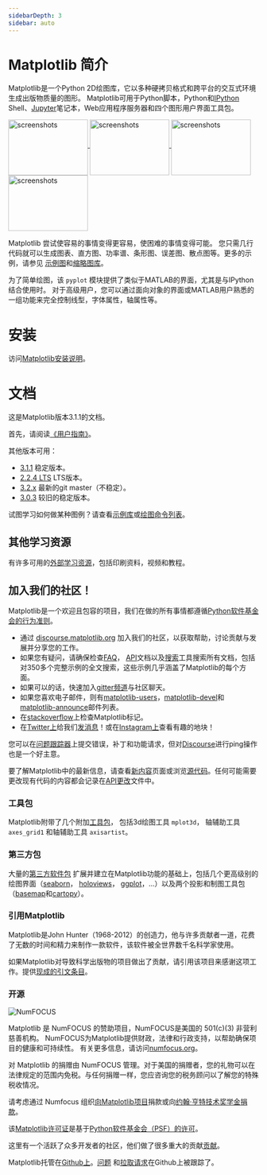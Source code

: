 ```yaml
---
sidebarDepth: 3
sidebar: auto
---
```


# Matplotlib 简介

Matplotlib是一个Python 2D绘图库，它以多种硬拷贝格式和跨平台的交互式环境生成出版物质量的图形。
Matplotlib可用于Python脚本，Python和[IPython](http://ipython.org) 
Shell、[Jupyter](http://jupyter.org)笔记本，Web应用程序服务器和四个图形用户界面工具包。

<a href="https://matplotlib.org/tutorials/introductory/sample_plots.html">
  <img align="middle" style="width: 160; height: 112px" src="https://matplotlib.org/_images/sphx_glr_membrane_thumb.png" border="0" alt="screenshots">
  <img align="middle" style="width: 160; height: 112px" src="https://matplotlib.org/_images/sphx_glr_histogram_thumb.png" border="0" alt="screenshots">
  <img align="middle" style="width: 160; height: 112px" src="https://matplotlib.org/_images/sphx_glr_contour_thumb.png" border="0" alt="screenshots">  
  <img align="middle" style="width: 160; height: 112px" src="https://matplotlib.org/_images/sphx_glr_3D_thumb.png" border="0" alt="screenshots">
</a>

Matplotlib 尝试使容易的事情变得更容易，使困难的事情变得可能。
您只需几行代码就可以生成图表、直方图、功率谱、条形图、误差图、散点图等。更多的示例，请参见
[示例图](https://matplotlib.org/tutorials/introductory/sample_plots.html)和[缩略图库](https://matplotlib.org/gallery/index.html)。

为了简单绘图，该 ``pyplot`` 模块提供了类似于MATLAB的界面，尤其是与IPython结合使用时。
对于高级用户，您可以通过面向对象的界面或MATLAB用户熟悉的一组功能来完全控制线型，字体属性，轴属性等。

# 安装

访问[Matplotlib安装说明](https://matplotlib.org/users/installing.html)。

# 文档

这是Matplotlib版本3.1.1的文档。

首先，请阅读[《用户指南》](users/index.html)。

其他版本可用：

- [3.1.1](https://matplotlib.org/3.1.1/index.html) 稳定版本。
- [2.2.4 LTS](https://matplotlib.org/2.2.4/index.html) LTS版本。
- [3.2.x](https://matplotlib.org/devdocs/index.html) 最新的git master（不稳定）。
- [3.0.3](https://matplotlib.org/3.0.3/index.html) 较旧的稳定版本。

试图学习如何做某种图例？请查看[示例库](/gallery)或[绘图命令列表](https://matplotlib.org/api/pyplot_summary.html)。

## 其他学习资源

有许多可用的[外部学习资源](https://matplotlib.org/resources/index.html)，包括印刷资料，视频和教程。

## 加入我们的社区！

Matplotlib是一个欢迎且包容的项目，我们在做的所有事情都遵循[Python软件基金会的行为准则](http://www.python.org/psf/codeofconduct/)。

- 通过 [discourse.matplotlib.org](https://discourse.matplotlib.org) 加入我们的社区，以获取帮助，讨论贡献与发展并分享您的工作。
- 如果您有疑问，请确保检查[FAQ](https://matplotlib.org/faq/index.html)，
 [API](https://matplotlib.org/api/index.html)文档以及[搜索](https://matplotlib.org/search.html)工具搜索所有文档，包括对350多个完整示例的全文搜索，这些示例几乎涵盖了Matplotlib的每个方面。
- 如果可以的话，快速加入[gitter频道](https://gitter.im/matplotlib/matplotlib)与社区聊天。
- 如果您喜欢电子邮件，则有[matplotlib-users](https://mail.python.org/mailman/listinfo/matplotlib-users)，[matplotlib-devel](https://mail.python.org/mailman/listinfo/matplotlib-devel)和[matplotlib-announce](https://mail.python.org/mailman/listinfo/matplotlib-announce)邮件列表。
- 在[stackoverflow](http://stackoverflow.com/questions/tagged/matplotlib)上检查Matplotlib标记。
- 在[Twitter上](https://twitter.com/matplotlib)给我们[发消息](https://twitter.com/matplotlib)！或在[Instagram上](https://www.instagram.com/matplotart/)查看有趣的地块！

您可以在[问题跟踪器](https://github.com/matplotlib/matplotlib/issues)上提交错误，补丁和功能请求，但对[Discourse](https://discourse.matplotlib.org)进行ping操作也是一个好主意。

要了解Matplotlib中的最新信息，请查看[新内容](https://matplotlib.org/users/whats_new.html)页面或浏览[源代码](https://github.com/matplotlib/matplotlib)。任何可能需要更改现有代码的内容都会记录在[API更改](https://matplotlib.org/api/api_changes.html)文件中。

### 工具包

Matplotlib附带了几个附加[工具包](https://matplotlib.org/api/toolkits/index.html)，
包括3d绘图工具 ``mplot3d``，
轴辅助工具 ``axes_grid1`` 和轴辅助工具 ``axisartist``。

### 第三方包

大量的[第三方软件包](https://matplotlib.org/thirdpartypackages/index.html) 
扩展并建立在Matplotlib功能的基础上，包括几个更高级别的绘图界面（[seaborn](https://seaborn.github.io/)，
[holoviews](http://holoviews.org)，
[ggplot](http://ggplot.yhathq.com)，...）以及两个投影和制图工具包（[basemap](http://matplotlib.org/basemap)和[cartopy](http://scitools.org.uk/cartopy/docs/latest)）。

### 引用Matplotlib 

Matplotlib是John Hunter（1968-2012）的创造力，他与许多贡献者一道，花费了无数的时间和精力来制作一款软件，该软件被全世界数千名科学家使用。

如果Matplotlib对导致科学出版物的项目做出了贡献，请引用该项目来感谢这项工作。提供[现成的引文条目](https://matplotlib.org/citing.html)。

### 开源

![NumFOCUS](https://matplotlib.org/_static/numfocus_badge.png)

Matplotlib 是 NumFOCUS 的赞助项目，NumFOCUS是美国的 501(c)(3) 非营利慈善机构。
NumFOCUS为Matplotlib提供财政，法律和行政支持，以帮助确保项目的健康和可持续性。
有关更多信息，请访问[numfocus.org](https://matplotlib.org/nf)。

对 Matplotlib 的捐赠由 NumFOCUS 管理。对于美国的捐赠者，您的礼物可以在法律规定的范围内免税。与任何捐赠一样，您应咨询您的税务顾问以了解您的特殊税收情况。

请考虑通过 Numfocus 组织[向Matplotlib项目](https://numfocus.salsalabs.org/donate-to-matplotlib/index.html)捐款或向[约翰·亨特技术奖学金](https://www.numfocus.org/programs/john-hunter-technology-fellowship/)[捐款](https://numfocus.salsalabs.org/donate-to-matplotlib/index.html)。

该[Matplotlib许可证](users/license.html)是基于[Python软件基金会（PSF）的许可](http://www.python.org/psf/license)。

这里有一个活跃了众多开发者的社区，他们做了很多重大的贡献[贡献](users/credits.html)。

Matplotlib托管在[Github上](https://github.com/matplotlib/matplotlib)。[问题](https://github.com/matplotlib/matplotlib/issues) 
和[拉取请求](https://github.com/matplotlib/matplotlib/pulls)在Github上被跟踪了。